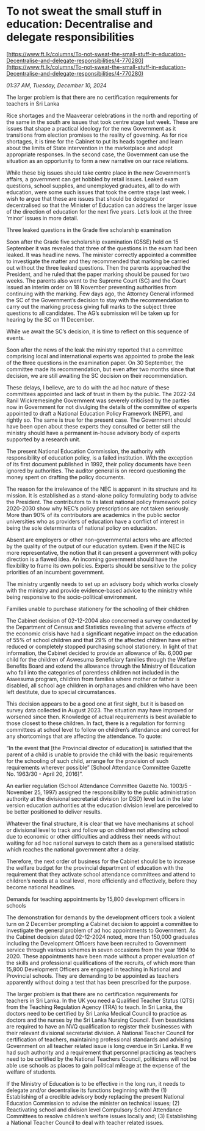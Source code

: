 # To not sweat the small stuff in education: Decentralise and delegate responsibilities

[https://www.ft.lk/columns/To-not-sweat-the-small-stuff-in-education-Decentralise-and-delegate-responsibilities/4-770280](https://www.ft.lk/columns/To-not-sweat-the-small-stuff-in-education-Decentralise-and-delegate-responsibilities/4-770280)

*01:37 AM, Tuesday, December 10, 2024*

The larger problem is that there are no certification requirements for teachers in Sri Lanka

Rice shortages and the Maaveerar celebrations in the north and reporting of the same in the south are issues that took centre stage last week. These are issues that shape a practical ideology for the new Government as it transitions from election promises to the reality of governing. As for rice shortages, it is time for the Cabinet to put its heads together and learn about the limits of State intervention in the marketplace and adopt appropriate responses. In the second case, the Government can use the situation as an opportunity to form a new narrative on our race relations.

While these big issues should take centre place in the new Government’s affairs, a government can get hobbled by retail issues. Leaked exam questions, school supplies, and unemployed graduates, all to do with education, were some such issues that took the centre stage last week. I wish to argue that these are issues that should be delegated or decentralised so that the Minister of Education can address the larger issue of the direction of education for the next five years. Let’s look at the three ‘minor’ issues in more detail.

Three leaked questions in the Grade five scholarship examination

Soon after the Grade five scholarship examination (G5SE) held on 15 September it was revealed that three of the questions in the exam had been leaked. It was headline news. The minister correctly appointed a committee to investigate the matter and they recommended that marking be carried out without the three leaked questions. Then the parents approached the President, and he ruled that the paper marking should be paused for two weeks. The parents also went to the Supreme Court (SC) and the Court issued an interim order on 18 November preventing authorities from continuing with the marking. Few days ago, the Attorney General informed the SC of the Government’s decision to stay with the recommendation to carry out the marking process giving full marks to the subject three questions to all candidates. The AG’s submission will be taken up for hearing by the SC on 11 December.

While we await the SC’s decision, it is time to reflect on this sequence of events.

Soon after the news of the leak the ministry reported that a committee comprising local and international experts was appointed to probe the leak of the three questions in the examination paper. On 30 September, the committee made its recommendation, but even after two months since that decision, we are still awaiting the SC decision on their recommendation.

These delays, I believe, are to do with the ad hoc nature of these committees appointed and lack of trust in them by the public. The 2022-24 Ranil Wickremesinghe Government was severely criticised by the parties now in Government for not divulging the details of the committee of experts appointed to draft a National Education Policy Framework (NEPF), and rightly so. The same is true for the present case. The Government should have been open about these experts they consulted or better still the ministry should have a permanent in-house advisory body of experts supported by a research unit.

The present National Education Commission, the authority with responsibility of education policy, is a failed institution. With the exception of its first document published in 1992, their policy documents have been ignored by authorities. The auditor general is on record questioning the money spent on drafting the policy documents.

The reason for the irrelevance of the NEC is apparent in its structure and its mission. It is established as a stand-alone policy formulating body to advise the President. The contributors to its latest national policy framework policy 2020-2030 show why NEC’s policy prescriptions are not taken seriously. More than 90% of its contributors are academics in the public sector universities who as providers of education have a conflict of interest in being the sole determinants of national policy on education.

Absent are employers or other non-governmental actors who are affected by the quality of the output of our education system. Even if the NEC is more representative, the notion that it can present a government with policy direction is a flawed idea. An incoming government should have the flexibility to frame its own policies. Experts should be sensitive to the policy priorities of an incumbent government.

The ministry urgently needs to set up an advisory body which works closely with the ministry and provide evidence-based advice to the ministry while being responsive to the socio-political environment.

Families unable to purchase stationery for the schooling of their children

The Cabinet decision of 02-12-2004 also concerned a survey conducted by the Department of Census and Statistics revealing that adverse effects of the economic crisis have had a significant negative impact on the education of 55% of school children and that 29% of the affected children have either reduced or completely stopped purchasing school stationery. In light of that information, the Cabinet decided to provide an allowance of Rs. 6,000 per child for the children of Aswesuma Beneficiary families through the Welfare Benefits Board and extend the allowance through the Ministry of Education who fall into the categories of parentless children not included in the Aswesuma program, children from families where mother or father is disabled, all school age children in orphanages and children who have been left destitute, due to special circumstances.

This decision appears to be a good one at first sight, but it is based on survey data collected in August 2023. The situation may have improved or worsened since then. Knowledge of actual requirements is best available to those closest to these children. In fact, there is a regulation for forming committees at school level to follow on children’s attendance and correct for any shortcomings that are affecting the attendance. To quote:

“In the event that [the Provincial director of education] is satisfied that the parent of a child is unable to provide the child with the basic requirements for the schooling of such child, arrange for the provision of such requirements wherever possible” [School Attendance Committee Gazette No. 1963/30 - April 20, 2016]”.

An earlier regulation (School Attendance Committee Gazette No. 1003/5 - November 25, 1997) assigned the responsibility to the public administration authority at the divisional secretariat division (or DSD) level but in the later version education authorities at the education division level are perceived to be better positioned to deliver results.

Whatever the final structure, it is clear that we have mechanisms at school or divisional level to track and follow up on children not attending school due to economic or other difficulties and address their needs without waiting for ad hoc national surveys to catch them as a generalised statistic which reaches the national government after a delay.

Therefore, the next order of business for the Cabinet should be to increase the welfare budget for the provincial department of education with the requirement that they activate school attendance committees and attend to children’s needs at a local level, more efficiently and effectively, before they become national headlines.

Demands for teaching appointments by 15,800 development officers in schools

The demonstration for demands by the development officers took a violent turn on 2 December prompting a Cabinet decision to appoint a committee to investigate the general problem of ad hoc appointments to Government. As the Cabinet decision dated 02-12-2024 noted, more than 150,000 graduates including the Development Officers have been recruited to Government service through various schemes in seven occasions from the year 1994 to 2020. These appointments have been made without a proper evaluation of the skills and professional qualifications of the recruits, of which more than 15,800 Development Officers are engaged in teaching in National and Provincial schools. They are demanding to be appointed as teachers apparently without doing a test that has been prescribed for the purpose.

The larger problem is that there are no certification requirements for teachers in Sri Lanka. In the UK you need a Qualified Teacher Status (QTS) from the Teaching Regulation Agency (TRA) to teach. In Sri Lanka, the doctors need to be certified by Sri Lanka Medical Council to practice as doctors and the nurses by the Sri Lanka Nursing Council. Even beauticians are required to have an NVQ qualification to register their businesses with their relevant divisional secretariat division. A National Teacher Council for certification of teachers, maintaining professional standards and advising Government on all teacher related issue is long overdue in Sri Lanka. If we had such authority and a requirement that personnel practicing as teachers need to be certified by the National Teachers Council, politicians will not be able use schools as places to gain political mileage at the expense of the welfare of students.

If the Ministry of Education is to be effective in the long run, it needs to delegate and/or decentralise its functions beginning with the (1) Establishing of a credible advisory body replacing the present National Education Commission to advise the minister on technical issues; (2) Reactivating school and division level Compulsory School Attendance Committees to resolve children’s welfare issues locally and; (3) Establishing a National Teacher Council to deal with teacher related issues.

